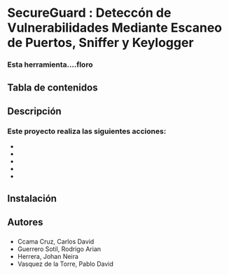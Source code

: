 # SecureGuard : Deteccón de Vulnerabilidades Mediante Escaneo de Puertos, Sniffer y Keylogger
### Esta herramienta....floro
## Tabla de contenidos
## Descripción
### Este proyecto realiza las siguientes acciones:
*
*
*
*
*
## Instalación
## Autores
###
* Ccama Cruz, Carlos David
* Guerrero Sotil, Rodrigo Arian
* Herrera, Johan Neira
* Vasquez de la Torre, Pablo David

